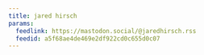 ```yaml
---
title: jared hirsch
params:
  feedlink: https://mastodon.social/@jaredhirsch.rss
  feedid: a5f68ae4de469e2df922cd0c655d0c07
---
```

